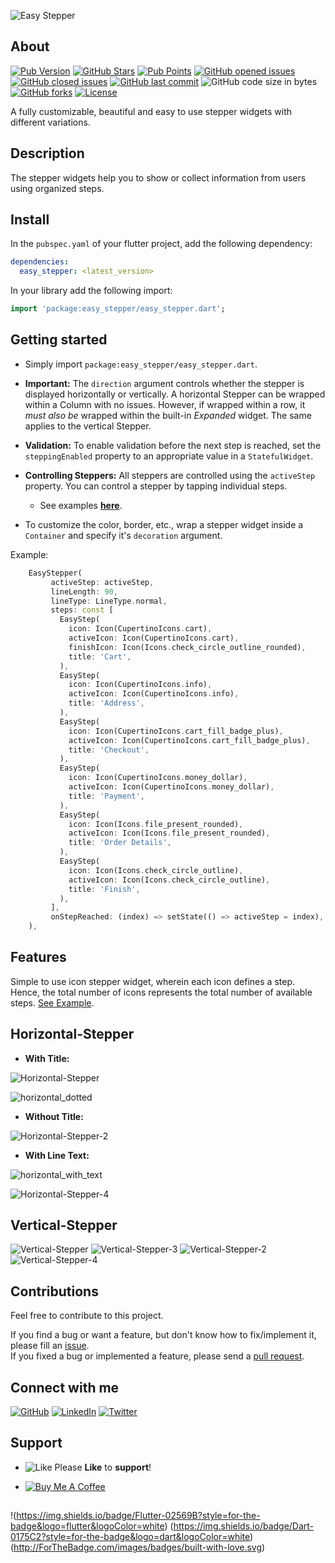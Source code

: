 ![Easy Stepper](https://github.com/ma7moud3osman/showcase/blob/main/easy_stepper/logo.png)

## About

[![Pub Version](https://img.shields.io/pub/v/easy_stepper.svg?label=pub&color=blue)](https://pub.dev/packages/easy_stepper/versions)
[![GitHub Stars](https://img.shields.io/github/stars/ma7moud3osman/easy_stepper?color=yellow&label=Stars)](https://github.com/ma7moud3osman/easy_stepper/stargazers)
[![Pub Points](https://img.shields.io/pub/points/easy_stepper?color=2E8B57)](https://pub.dev/packages/easy_stepper/score)
[![GitHub opened issues](https://img.shields.io/github/issues/ma7moud3osman/easy_stepper?color=red)](https://github.com/ma7moud3osman/easy_stepper/issues)
[![GitHub closed issues](https://img.shields.io/github/issues-closed/ma7moud3osman/easy_stepper)](https://github.com/ma7moud3osman/easy_stepper/issues)
[![GitHub last commit](https://img.shields.io/github/last-commit/ma7moud3osman/easy_stepper)](https://github.com/ma7moud3osman/easy_stepper/commits/main)
![GitHub code size in bytes](https://img.shields.io/github/languages/code-size/ma7moud3osman/easy_stepper?label=size)
[![GitHub forks](https://img.shields.io/github/forks/ma7moud3osman/easy_stepper)](https://github.com/ma7moud3osman/easy_stepper/network/members)
[![License](https://img.shields.io/badge/License-MIT-purple.svg)](https://github.com/ma7moud3osman/easy_stepper/blob/main/LICENSE)


A fully customizable, beautiful and easy to use stepper widgets with different variations.

## Description

The stepper widgets help you to show or collect information from users using organized steps.

## Install

In the `pubspec.yaml` of your flutter project, add the following dependency:

```yaml
dependencies:
  easy_stepper: <latest_version>
```

In your library add the following import:

```dart
import 'package:easy_stepper/easy_stepper.dart';
```

## Getting started

* Simply import `package:easy_stepper/easy_stepper.dart`.

* __Important:__ The `direction` argument controls whether the stepper is displayed horizontally or vertically. A horizontal Stepper can be wrapped within a Column with no issues. However, if wrapped within a row, it _must also be_ wrapped within the built-in _Expanded_ widget. The same applies to the vertical Stepper.

* __Validation:__ To enable validation before the next step is reached, set the `steppingEnabled` property to an appropriate value in a `StatefulWidget`.

* __Controlling Steppers:__ All steppers are controlled using the `activeStep` property. You can control a stepper by tapping individual steps.

    * See examples __[here](https://pub.dev/packages/easy_stepper/example)__.

* To customize the color, border, etc., wrap a stepper widget inside a `Container` and specify it's `decoration` argument.

Example:

```dart
    EasyStepper(
         activeStep: activeStep,
         lineLength: 90,
         lineType: LineType.normal,
         steps: const [
           EasyStep(
             icon: Icon(CupertinoIcons.cart),
             activeIcon: Icon(CupertinoIcons.cart),
             finishIcon: Icon(Icons.check_circle_outline_rounded),
             title: 'Cart',
           ),
           EasyStep(
             icon: Icon(CupertinoIcons.info),
             activeIcon: Icon(CupertinoIcons.info),
             title: 'Address',
           ),
           EasyStep(
             icon: Icon(CupertinoIcons.cart_fill_badge_plus),
             activeIcon: Icon(CupertinoIcons.cart_fill_badge_plus),
             title: 'Checkout',
           ),
           EasyStep(
             icon: Icon(CupertinoIcons.money_dollar),
             activeIcon: Icon(CupertinoIcons.money_dollar),
             title: 'Payment',
           ),
           EasyStep(
             icon: Icon(Icons.file_present_rounded),
             activeIcon: Icon(Icons.file_present_rounded),
             title: 'Order Details',
           ),
           EasyStep(
             icon: Icon(Icons.check_circle_outline),
             activeIcon: Icon(Icons.check_circle_outline),
             title: 'Finish',
           ),
         ],
         onStepReached: (index) => setState(() => activeStep = index),
    ),
```


## Features

Simple to use icon stepper widget, wherein each icon defines a step. Hence, the total number of icons represents the total number of available steps. [See Example](https://pub.dev/packages/easy_stepper/example).

## Horizontal-Stepper

* __With Title:__  

![Horizontal-Stepper](https://github.com/ma7moud3osman/showcase/blob/main/easy_stepper/stepper-horizontal.gif)

![horizontal_dotted](https://github.com/ma7moud3osman/showcase/blob/main/easy_stepper/horizontal_dotted.gif)


* __Without Title:__  

![Horizontal-Stepper-2](https://github.com/ma7moud3osman/showcase/blob/main/easy_stepper/stepper_horizontal_2.gif)


* __With Line Text:__  

![horizontal_with_text](https://github.com/ma7moud3osman/showcase/blob/main/easy_stepper/horizontal_with_text.gif)

![Horizontal-Stepper-4](https://github.com/ma7moud3osman/showcase/blob/main/easy_stepper/horizontal_text_line.gif)


## Vertical-Stepper

![Vertical-Stepper](https://github.com/ma7moud3osman/showcase/blob/main/easy_stepper/stepper_vertical.gif)        ![Vertical-Stepper-3](https://github.com/ma7moud3osman/showcase/blob/main/easy_stepper/vertical_3.gif)    ![Vertical-Stepper-2](https://github.com/ma7moud3osman/showcase/blob/main/easy_stepper/stepper_vertical_2.gif)   ![Vertical-Stepper-4](https://github.com/ma7moud3osman/showcase/blob/main/easy_stepper/vertical_line.gif)     



## Contributions

Feel free to contribute to this project.

If you find a bug or want a feature, but don't know how to fix/implement it, please fill an [issue](https://github.com/ma7moud3osman/easy_stepper/issues).  
If you fixed a bug or implemented a feature, please send a [pull request](https://github.com/ma7moud3osman/easy_stepper/pulls).

## Connect with me

[![GitHub](https://img.shields.io/badge/GitHub-100000?style=for-the-badge&logo=github&logoColor=white)](https://github.com/ma7moud3osman)  [![LinkedIn](https://img.shields.io/badge/LinkedIn-0077B5?style=for-the-badge&logo=linkedin&logoColor=white)](https://www.linkedin.com/in/ma7moud3osman/)  [![Twitter](https://img.shields.io/badge/Twitter-1DA1F2?style=for-the-badge&logo=twitter&logoColor=white)](https://twitter.com/MaHmOuD_A_OsMaN) 


## Support

* ![Like](https://github.com/ma7moud3osman/showcase/blob/main/icons/thumbs_up.png) Please __Like__ to __support__!

* [![Buy Me A Coffee](https://img.shields.io/badge/Buy_Me_A_Coffee-FFDD00?style=for-the-badge&logo=buy-me-a-coffee&logoColor=black)](https://www.buymeacoffee.com/ma7moud3osman)

##
!(https://img.shields.io/badge/Flutter-02569B?style=for-the-badge&logo=flutter&logoColor=white)
(https://img.shields.io/badge/Dart-0175C2?style=for-the-badge&logo=dart&logoColor=white)
(http://ForTheBadge.com/images/badges/built-with-love.svg)